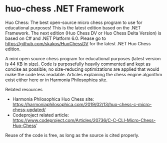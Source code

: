 # huo-chess .NET Framework
Huo Chess: The best open-source micro chess program to use for educational purposes! This is the latest edition based on the .NET Framework. The next edition (Huo Chess DV or Huo Chess Delta Version) is based on C# and .NET Platform 6.0. Please go to https://github.com/skakos/HuoChessDV for the latest .NET Huo Chess edition.

A mini open source chess program for educational purposes (latest version is 44 KB in size). Code is purposefully heavily commented and kept as concise as possible; no size-reducing optimizations are applied that would make the code less readable. Articles explaining the chess engine algorithm exist either here or in Harmonia Philosophica site.

Related resources
- Harmonia Philosophica Huo Chess site: https://harmoniaphilosophica.com/2019/02/13/huo-chess-c-micro-chess-updated/
- Codeproject related article: https://www.codeproject.com/Articles/20736/C-C-CLI-Micro-Chess-Huo-Chess'

Reuse of the code is free, as long as the source is cited properly.

